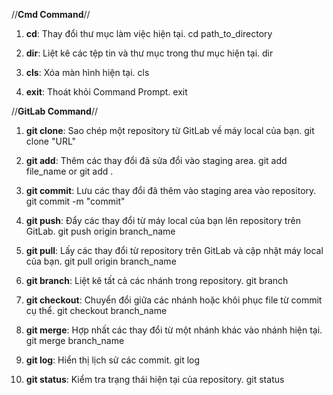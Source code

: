 //**Cmd Command**//

1. **cd**: Thay đổi thư mục làm việc hiện tại.
cd path_to_directory

2. **dir**: Liệt kê các tệp tin và thư mục trong thư mục hiện tại.
dir

3. **cls**: Xóa màn hình hiện tại.
cls

4. **exit**: Thoát khỏi Command Prompt.
exit

//**GitLab Command**//

1. **git clone**: Sao chép một repository từ GitLab về máy local của bạn.
git clone "URL"

2. **git add**: Thêm các thay đổi đã sửa đổi vào staging area.
git add file_name or git add .

3. **git commit**: Lưu các thay đổi đã thêm vào staging area vào repository.
git commit -m "commit"

4. **git push**: Đẩy các thay đổi từ máy local của bạn lên repository trên GitLab.
git push origin branch_name

5. **git pull**: Lấy các thay đổi từ repository trên GitLab và cập nhật máy local của bạn.
git pull origin branch_name

6. **git branch**: Liệt kê tất cả các nhánh trong repository.
git branch

7. **git checkout**: Chuyển đổi giữa các nhánh hoặc khôi phục file từ commit cụ thể.
git checkout branch_name

8. **git merge**: Hợp nhất các thay đổi từ một nhánh khác vào nhánh hiện tại.
git merge branch_name

9. **git log**: Hiển thị lịch sử các commit.
git log

10. **git status**: Kiểm tra trạng thái hiện tại của repository.
git status

